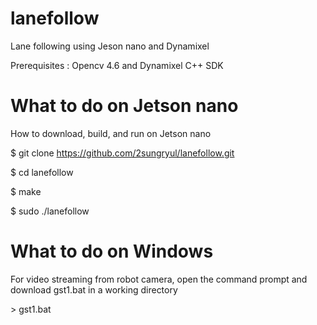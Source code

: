 # lanefollow

Lane following using Jeson nano and Dynamixel

Prerequisites : Opencv 4.6 and Dynamixel C++ SDK

# What to do on Jetson nano

How to download, build, and run on Jetson nano

$ git clone https://github.com/2sungryul/lanefollow.git

$ cd lanefollow

$ make

$ sudo ./lanefollow

# What to do on Windows
For video streaming from robot camera, open the command prompt and download gst1.bat in a working directory

\> gst1.bat
